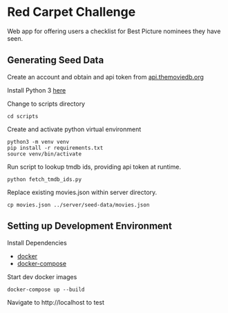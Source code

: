 # Red Carpet Challenge

Web app for offering users a checklist for Best Picture nominees they have seen.

## Generating Seed Data

Create an account and obtain and api token from [api.themoviedb.org](https://developers.themoviedb.org/3/getting-started/introduction)

Install Python 3 [here](https://www.python.org/downloads/)

Change to scripts directory
```
cd scripts
```

Create and activate python virtual environment
```
python3 -m venv venv
pip install -r requirements.txt
source venv/bin/activate
```

Run script to lookup tmdb ids, providing api token at runtime.
```
python fetch_tmdb_ids.py
```

Replace existing movies.json within server directory.
```
cp movies.json ../server/seed-data/movies.json
```
## Setting up Development Environment

Install Dependencies
- [docker](https://docs.docker.com/get-docker/)
- [docker-compose](https://docs.docker.com/compose/install/)

Start dev docker images
```
docker-compose up --build
```

Navigate to http://localhost to test


